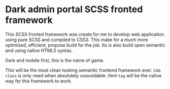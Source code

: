 # Dark admin portal SCSS fronted framework

This SCSS fronted framework was create for me to develop web application using pure SCSS and compiled to CSS3. This make for a much more optimized, efficient, propose build for the job. Its is also build open semantic and using native HTML5 syntax.

Dark and mobile first, this is the name of game.

This will be the most clean looking semantic frontend framework ever. css `class` is only need when absolutely unavoidable. html `tag` will be the native way for this framework to work.
